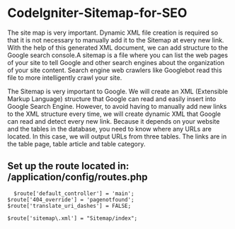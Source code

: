 # CodeIgniter-Sitemap-for-SEO
The site map is very important. Dynamic XML file creation is required so that it is not necessary to manually add it to the Sitemap at every new link. With the help of this generated XML document, we can add structure to the Google search console.A sitemap is a file where you can list the web pages of your site to tell Google and other search engines about the organization of your site content. Search engine web crawlers like Googlebot read this file to more intelligently crawl your site.

The Sitemap is very important to Google. We will create an XML (Extensible Markup Language) structure that Google can read and easily insert into Google Search Engine. However, to avoid having to manually add new links to the XML structure every time, we will create dynamic XML that Google can read and detect every new link. Because it depends on your website and the tables in the database, you need to know where any URLs are located. In this case, we will output URLs from three tables. The links are in the table page, table article and table category.

## Set up the route located in: <project root directory>/application/config/routes.php
```
  $route['default_controller'] = 'main';
$route['404_override'] = 'pagenotfound';
$route['translate_uri_dashes'] = FALSE;

$route['sitemap\.xml'] = "Sitemap/index";
```
